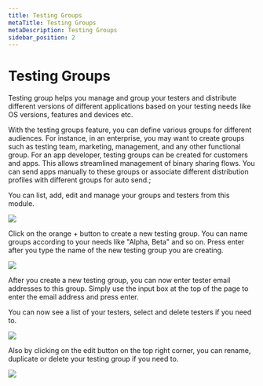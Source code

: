```yaml
---
title: Testing Groups
metaTitle: Testing Groups
metaDescription: Testing Groups
sidebar_position: 2
---
```


# Testing Groups

Testing group helps you manage and group your testers and distribute different versions of different applications based on your testing needs like OS versions, features and devices etc.

With the testing groups feature, you can define various groups for different audiences. For instance, in an enterprise, you may want to create groups such as testing team, marketing, management, and any other functional group. For an app developer, testing groups can be created for customers and apps. This allows streamlined management of binary sharing flows. You can send apps manually to these groups or associate different distribution profiles with different groups for auto send.;

You can list, add, edit and manage your groups and testers from this module.

![](https://cdn.appcircle.io/docs/assets/06-10-TestingGroups.jpg)

Click on the orange + button to create a new testing group. You can name groups according to your needs like "Alpha, Beta" and so on. Press enter after you type the name of the new testing group you are creating.

![](https://cdn.appcircle.io/docs/assets/06-11a-NewTestingGroup.jpg)

After you create a new testing group, you can now enter tester email addresses to this group. Simply use the input box at the top of the page to enter the email address and press enter.

You can now see a list of your testers, select and delete testers if you need to.

![](https://cdn.appcircle.io/docs/assets/06-11-EditTestingEmails.jpg)

Also by clicking on the edit button on the top right corner, you can rename, duplicate or delete your testing group if you need to.

![](https://cdn.appcircle.io/docs/assets/06-12-EditTestingGroup.jpg)
